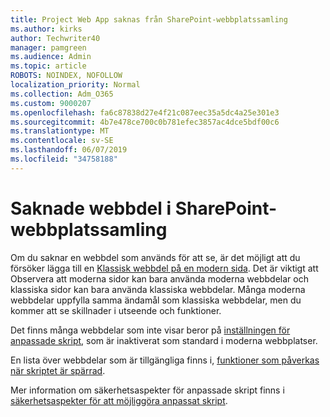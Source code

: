 ```yaml
---
title: Project Web App saknas från SharePoint-webbplatssamling
ms.author: kirks
author: Techwriter40
manager: pamgreen
ms.audience: Admin
ms.topic: article
ROBOTS: NOINDEX, NOFOLLOW
localization_priority: Normal
ms.collection: Adm_O365
ms.custom: 9000207
ms.openlocfilehash: fa6c87838d27e4f21c087eec35a5dc4a25e301e3
ms.sourcegitcommit: 4b7e478ce700c0b781efec3857ac4dce5bdf00c6
ms.translationtype: MT
ms.contentlocale: sv-SE
ms.lasthandoff: 06/07/2019
ms.locfileid: "34758188"
---
```

# <a name="missing-web-part-in-sharepoint-site-collection"></a>Saknade webbdel i SharePoint-webbplatssamling

Om du saknar en webbdel som används för att se, är det möjligt att du försöker lägga till en [Klassisk webbdel på en modern sida](https://support.office.com/article/classic-and-modern-web-part-experiences-3fdae6c3-8fc1-49ab-8708-8c104b882e64). Det är viktigt att Observera att moderna sidor kan bara använda moderna webbdelar och klassiska sidor kan bara använda klassiska webbdelar. Många moderna webbdelar uppfylla samma ändamål som klassiska webbdelar, men du kommer att se skillnader i utseende och funktioner.

Det finns många webbdelar som inte visar beror på [inställningen för anpassade skript](https://docs.microsoft.com/sharepoint/allow-or-prevent-custom-script), som är inaktiverat som standard i moderna webbplatser. 

En lista över webbdelar som är tillgängliga finns i, [funktioner som påverkas när skriptet är spärrad](https://docs.microsoft.com/sharepoint/allow-or-prevent-custom-script#features-affected-when-custom-script-is-blocked).

 Mer information om säkerhetsaspekter för anpassade skript finns i [säkerhetsaspekter för att möjliggöra anpassat skript](https://docs.microsoft.com/sharepoint/security-considerations-of-allowing-custom-script).
